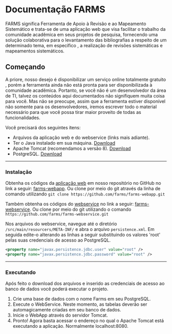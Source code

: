 # Documentação FARMS

FARMS significa Ferramenta de Apoio à Revisão e ao Mapeamento Sistemático e
trata-se de uma aplicação web que visa facilitar o trabalho da comunidade
acadêmica em seus projetos de pesquisa, fornecendo uma solução colaborativa para
o levantamento das bibliografias a respeito de um determinado tema, em específico
, a realização de revisões sistemáticas e mapeamentos sistemáticos.

## Começando

A priore, nosso desejo é disponibilizar um serviço online totalmente gratuito
, porém a ferramenta ainda não está pronta para ser disponibilizada à comunidade
acadêmica. Portanto, se você não é um desenvolvedor da área de TI, talvez os
conteúdos aqui documentados não signifiquem muita coisa para você. Mas não se
preocupe, assim que a ferramenta estiver disponível não somente para os
desenvolvedores, iremos escrever todo o material necessário para que você possa
tirar maior proveito de todas as funcionalidades.

Você precisará dos seguintes itens:

* Arquivos da aplicação web e do webservice (links mais adiante).
* Ter o Java instalado em sua máquina. [Download](http://www.java.com/)
* Apache Tomcat (recomendamos a versão 8). [Download](http://tomcat.apache.org/download-80.cgi)
* PostgreSQL. [Download](http://www.postgresql.org/download/)

___

### Instalação

Obtenha os códigos da [aplicação web](https://github.com/farms/farms-webapp)
em nosso repositório no GitHub no link a seguir:
[farms-webapp](https://github.com/farms/farms-webapp/archive/master.zip).
Ou clone por meio do git através da linha de comando utilizando
``git clone https://github.com/farms/farms-webapp.git``

Também obtenha os códigos do [webservice](https://github.com/farms/farms-webservice)
no link a seguir: [farms-webservice](https://github.com/farms/farms-webservice/archive/master.zip).
Ou clone por meio do git utilizando o comando ``https://github.com/farms/farms-webservice.git``

Nos arquivos do webservice, navegue até o diretório ``/src/main/resourcers/META-INF/``
e abra o arquivo ``persistence.xml``. Em seguida edite-o alterando as linhas a
seguir substituindo os valores 'root' pelas suas credenciais de acesso ao
PostgreSQL.

```xml
<property name="javax.persistence.jdbc.user" value="root" />
<property name="javax.persistence.jdbc.password" value="root" />
```
___

### Executando

Após feito o download dos arquivos e inserido as credenciais de acesso ao banco
de dados você poderá executar o projeto.

1. Crie uma base de dados com o nome Farms em seu PostgreSQL.
2. Execute o WebService. Neste momento, as tabelas deverão ser automagicamente
criadas em seu banco de dados.
3. Inicie o WebApp através do servidor Tomcat.
4. Pronto! Agora basta acessar o endereço no qual o Apache Tomcat está executando
a aplicação. Normalmente localhost:8080.